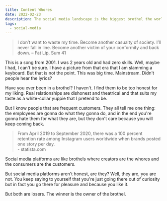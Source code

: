 ```yaml
---
title: Content Whores
date: 2022-02-23
description: The social media landscape is the biggest brothel the world has ever seen.
tags:
  - social-media
---
```


> I don’t want to waste my time. Become another casualty of society. I’ll never fall in line. Become another victim of your conformity and back down. – Fat Lip, Sum 41

This is a song from 2001. I was 2 years old and had zero skills. Well, maybe I had, I can't be sure. I have a picture from that era that I am slamming a keyboard. But that is not the point. This was big time. Mainstream. Didn't people hear the lyrics?

Have you ever been in a brothel? I haven't. I find them to be too honest for my liking. Real relationships are dishonest and theatrical and that suits my taste as a white-collar yuppie that I pretend to be.

But I know people that are frequent customers. They all tell me one thing: the employees are gonna do what they gonna do, and in the end you're gonna hate them for what they are, but they don't care because you will keep coming back.

> From April 2019 to September 2020, there was a 100 percent retention rate among Instagram users worldwide when brands posted one story per day. 
<br> - statista.com

Social media platforms are like brothels where creators are the whores and the consumers are the customers.

But social media platforms aren't honest, are they? Well, they are, you are not. You keep saying to yourself that you're just going there out of curiosity but in fact you go there for pleasure and because you like it.

But both are losers. The winner is the owner of the brothel.
